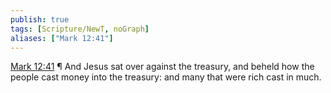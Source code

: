 ```yaml
---
publish: true
tags: [Scripture/NewT, noGraph]
aliases: ["Mark 12:41"]
---
```

[Mark 12:41](https://churchofjesuschrist.org/study/scriptures/nt/mark/12?lang=eng&id=p41#p41) ¶ And Jesus sat over against the treasury, and beheld how the people cast money into the treasury: and many that were rich cast in much.
